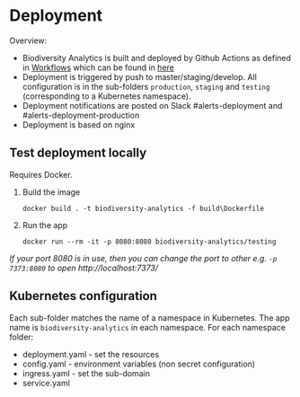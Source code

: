 # Deployment

Overview:

- Biodiversity Analytics is built and deployed by Github Actions as defined in [Workflows](../.github/workflows/build-deploy.yml) which can be found in [here](https://github.com/rfcx/biodiversity-analytics/actions)
- Deployment is triggered by push to master/staging/develop. All configuration is in the sub-folders `production`, `staging` and `testing` (corresponding to a Kubernetes namespace).
- Deployment notifications are posted on Slack #alerts-deployment and #alerts-deployment-production
- Deployment is based on nginx

## Test deployment locally

Requires Docker.

1.  Build the image

    ```
    docker build . -t biodiversity-analytics -f build\Dockerfile
    ```

2.  Run the app
    ```
    docker run --rm -it -p 8080:8080 biodiversity-analytics/testing
    ```

_If your port 8080 is in use, then you can change the port to other e.g. `-p 7373:8080` to open http://localhost:7373/_

## Kubernetes configuration

Each sub-folder matches the name of a namespace in Kubernetes. The app name is `biodiversity-analytics` in each namespace. For each namespace folder:

- deployment.yaml - set the resources
- config.yaml - environment variables (non secret configuration)
- ingress.yaml - set the sub-domain
- service.yaml
